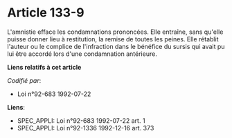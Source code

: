 # Article 133-9

L'amnistie efface les condamnations prononcées. Elle entraîne, sans qu'elle puisse donner lieu à restitution, la remise de
toutes les peines. Elle rétablit l'auteur ou le complice de l'infraction dans le bénéfice du sursis qui avait pu lui être
accordé lors d'une condamnation antérieure.

**Liens relatifs à cet article**

_Codifié par_:

  - Loi n°92-683 1992-07-22

**Liens**:

  - SPEC_APPLI: Loi n°92-683 1992-07-22 art. 1
  - SPEC_APPLI: Loi n°92-1336 1992-12-16 art. 373
